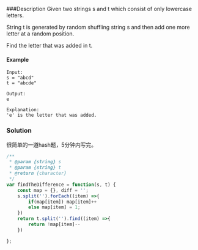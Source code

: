 ###Description
Given two strings s and t which consist of only lowercase letters.

String t is generated by random shuffling string s and then add one more letter at a random position.

Find the letter that was added in t.

#### Example
```
Input:
s = "abcd"
t = "abcde"

Output:
e

Explanation:
'e' is the letter that was added.
```

### Solution
很简单的一道hash题，5分钟内写完。

```js
/**
 * @param {string} s
 * @param {string} t
 * @return {character}
 */
var findTheDifference = function(s, t) {
    const map = {}, diff = '';
    s.split('').forEach((item) =>{
        if(map[item]) map[item]++
        else map[item] = 1;
    })
    return t.split('').find((item) =>{
        return !map[item]--
    })

};
```
